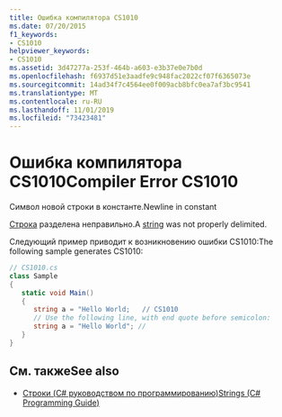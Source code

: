 ```yaml
---
title: Ошибка компилятора CS1010
ms.date: 07/20/2015
f1_keywords:
- CS1010
helpviewer_keywords:
- CS1010
ms.assetid: 3d47277a-253f-464b-a603-e3b37e0e7b0d
ms.openlocfilehash: f6937d51e3aadfe9c948fac2022cf07f6365073e
ms.sourcegitcommit: 14ad34f7c4564ee0f009acb8bfc0ea7af3bc9541
ms.translationtype: MT
ms.contentlocale: ru-RU
ms.lasthandoff: 11/01/2019
ms.locfileid: "73423481"
---
```

# <a name="compiler-error-cs1010"></a><span data-ttu-id="59b9b-102">Ошибка компилятора CS1010</span><span class="sxs-lookup"><span data-stu-id="59b9b-102">Compiler Error CS1010</span></span>
<span data-ttu-id="59b9b-103">Символ новой строки в константе.</span><span class="sxs-lookup"><span data-stu-id="59b9b-103">Newline in constant</span></span>  
  
 <span data-ttu-id="59b9b-104">[Строка](../language-reference/builtin-types/reference-types.md) разделена неправильно.</span><span class="sxs-lookup"><span data-stu-id="59b9b-104">A [string](../language-reference/builtin-types/reference-types.md) was not properly delimited.</span></span>  
  
 <span data-ttu-id="59b9b-105">Следующий пример приводит к возникновению ошибки CS1010:</span><span class="sxs-lookup"><span data-stu-id="59b9b-105">The following sample generates CS1010:</span></span>  
  
```csharp  
// CS1010.cs  
class Sample  
{  
   static void Main()  
   {  
      string a = "Hello World;   // CS1010  
      // Use the following line, with end quote before semicolon:  
      string a = "Hello World"; //  
   }  
}  
```  
  
## <a name="see-also"></a><span data-ttu-id="59b9b-106">См. также</span><span class="sxs-lookup"><span data-stu-id="59b9b-106">See also</span></span>

- [<span data-ttu-id="59b9b-107">Строки (C# руководством по программированию)</span><span class="sxs-lookup"><span data-stu-id="59b9b-107">Strings (C# Programming Guide)</span></span>](../programming-guide/strings/index.md)
